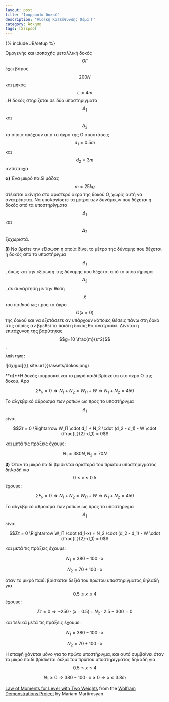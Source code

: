 ```yaml
---
layout: post
title: "Ισορροπία δοκού"
description: "Φυσική Κατεύθυνσης Θέμα Γ"
category: Άσκηση
tags: [Στερεό]
---
```

{% include JB/setup %}


Ομογενής και ισοπαχής μεταλλική δοκός $$ΟΓ$$ έχει βάρος $$200Ν$$ και μήκος $$L=4m$$. Η δοκός στηρίζεται σε δύο υποστηρίγματα $$Δ_1$$ και $$Δ_2$$ τα οποία απέχουν από το άκρο της Ο αποστάσεις $$d_1=0.5m$$ και $$d_2=3m$$ αντίστοιχα.

**α)** Ένα μικρό παιδί μάζας $$m=25kg$$ στέκεται ακίνητο στο αριστερό άκρο της δοκού Ο, χωρίς αυτή να ανατρέπεται. Να υπολογίσετε τα μέτρα των δυνάμεων που δέχεται η δοκός από τα υποστηρίγματα $$Δ_1$$ και $$Δ_2$$ ξεχωριστά.

**β)** Nα βρείτε την εξίσωση η οποία δίνει το μέτρο της δύναμης που δέχεται η δοκός από το υποστήριγμα $$Δ_1$$, όπως και την εξίσωση της δύναμης που δέχεται από το υποστήριγμα $$Δ_2$$, σε συνάρτηση με την θέση $$x$$ του παιδιού ως προς το άκρο $$Ο (x=0)$$ της δοκού και να εξετάσετε αν υπάρχουν κάποιες θέσεις πάνω στη δοκό στις οποίες αν βρεθεί το παιδί η δοκός θα ανατραπεί.
Δίνεται η επιτάχυνση της βαρύτητας $$g=10 \frac{m}{s^2}$$.

`Απάντηση:`

![σχήμα]({{ site.url }}/assets/dokos.png) 

**α)**Η δοκός ισορροπεί και το μικρό παιδί βρίσκεται στο άκρο Ο της δοκού. Άρα 

$$ΣF_y = 0 \Rightarrow N_1 +N_2 = W_Π + W \Rightarrow N_1 +N_2 = 450$$

Το αλγεβρικό άθροισμα των ροπών ως προς το υποστήριγμα $$Δ_1$$ είναι

$$Στ = 0 \Rightarrow W_Π \cdot d_1 + N_2 \cdot (d_2 - d_1) - W \cdot (\frac{L}{2}-d_1) = 0$$

και μετά τις πράξεις έχουμε:

$$N_1 = 380N, N_2 = 70N$$

**β)** Όταν το μικρό παιδί βρίσκεται αριστερά του πρώτου υποστηρίγματος δηλαδή για $$0 \le x \le 0.5$$ έχουμε:

$$ΣF_y = 0 \Rightarrow N_1 +N_2 = W_Π + W \Rightarrow N_1 +N_2 = 450$$

Το αλγεβρικό άθροισμα των ροπών ως προς το υποστήριγμα $$Δ_1$$ είναι

$$Στ = 0 \Rightarrow W_Π \cdot (d_1-x) + N_2 \cdot (d_2 - d_1) - W \cdot (\frac{L}{2}-d_1) = 0$$

και μετά τις πράξεις έχουμε:

$$N_1 = 380 - 100 \cdot x$$

$$N_2 = 70 + 100 \cdot x$$

όταν το μικρό παιδί βρίσκεται δεξιά του πρώτου υποστηρίγματος δηλαδή για 
$$0.5 \le x \le 4$$ έχουμε:

$$Στ = 0 \Rightarrow -250 \cdot (x - 0.5) + N_2 \cdot 2.5 -300 =0$$

και τελικά μετά τις πράξεις έχουμε:

$$N_1 = 380 - 100 \cdot x$$

$$N_2 = 70 + 100 \cdot x$$

Η επαφή χάνεται μόνο για το πρώτο υποστήριγμα, και αυτό συμβαίνει όταν το μικρό παιδί βρίσκεται δεξιά του πρώτου υποστηρίγματος δηλαδή για $$0.5 \le x \le 4$$

$$Ν_1 \ge 0 \Rightarrow 380 - 100 \cdot x \ge 0 \Rightarrow x \le 3.8 m$$


<script type='text/javascript' src='https://demonstrations.wolfram.com/javascript/embed.js' ></script><script type='text/javascript'>var demoObj = new DEMOEMBED(); demoObj.run('LawOfMomentsForLeverWithTwoWeights', '', '523', '545');</script><div id='DEMO_LawOfMomentsForLeverWithTwoWeights'><a class='demonstrationHyperlink' href='https://demonstrations.wolfram.com/LawOfMomentsForLeverWithTwoWeights/' target='_blank'>Law of Moments for Lever with Two Weights</a> from the <a class='demonstrationHyperlink' href='https://demonstrations.wolfram.com/' target='_blank'>Wolfram Demonstrations Project</a> by Mariam Martirosyan</div><br />
